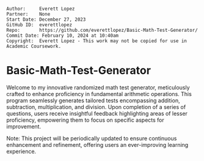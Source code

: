```
Author:     Everett Lopez
Partner:    None
Start Date: December 27, 2023
GitHub ID:  everettlopez
Repo:       https://github.com/everettlopez/Basic-Math-Test-Generator/
Commit Date: February 10, 2024 at 10:40am
Copyright:  Everett Lopez - This work may not be copied for use in Academic Coursework.
```
# Basic-Math-Test-Generator
Welcome to my innovative randomized math test generator, meticulously crafted to enhance proficiency in fundamental arithmetic operations. This program seamlessly generates tailored tests encompassing addition, subtraction, multiplication, and division. Upon completion of a series of questions, users receive insightful feedback highlighting areas of lesser proficiency, empowering them to focus on specific aspects for improvement.

Note: This project will be periodically updated to ensure continuous enhancement and refinement, offering users an ever-improving learning experience.
